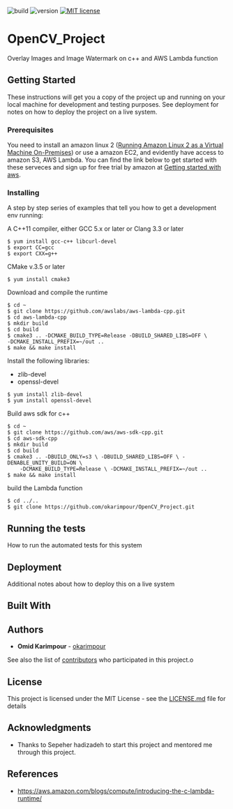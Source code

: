 ![build](https://api.travis-ci.org/okarimpour/OpenCV_Project.svg?branch=master)
![version](https://img.shields.io/github/v/tag/okarimpour/OpenCV_Project.svg?sort=semver)
[![MIT license](https://img.shields.io/badge/license-MIT-brightgreen.svg)](http://opensource.org/licenses/MIT)

# OpenCV_Project

Overlay Images and Image Watermark on c++ and AWS Lambda function

## Getting Started

These instructions will get you a copy of the project up and running on your local machine for development and testing purposes. See deployment for notes on how to deploy the project on a live system.

### Prerequisites

You need to install an amazon linux 2 ([Running Amazon Linux 2 as a Virtual Machine On-Premises](https://docs.aws.amazon.com/AWSEC2/latest/UserGuide/amazon-linux-2-virtual-machine.html)) or use a amazon EC2, and evidently have access to amazon S3, AWS Lambda. You can find the link below to get started with these serveces and sign up for free trial by amazon at [Getting started with aws](https://aws.amazon.com/getting-started/).

### Installing

A step by step series of examples that tell you how to get a development env running:

A C++11 compiler, either GCC 5.x or later or Clang 3.3 or later

```
$ yum install gcc-c++ libcurl-devel
$ export CC=gcc
$ export CXX=g++
```

CMake v.3.5 or later

```
$ yum install cmake3
```

Download and compile the runtime

```
$ cd ~ 
$ git clone https://github.com/awslabs/aws-lambda-cpp.git
$ cd aws-lambda-cpp
$ mkdir build
$ cd build
$ cmake3 .. -DCMAKE_BUILD_TYPE=Release -DBUILD_SHARED_LIBS=OFF \
-DCMAKE_INSTALL_PREFIX=~/out ..
$ make && make install
```

Install the following libraries:

* zlib-devel
* openssl-devel

```
$ yum install zlib-devel
$ yum install openssl-devel
```
Build aws sdk for c++

```
$ cd ~
$ git clone https://github.com/aws/aws-sdk-cpp.git
$ cd aws-sdk-cpp
$ mkdir build
$ cd build
$ cmake3 .. -DBUILD_ONLY=s3 \ -DBUILD_SHARED_LIBS=OFF \ -DENABLE_UNITY_BUILD=ON \ 
    -DCMAKE_BUILD_TYPE=Release \ -DCMAKE_INSTALL_PREFIX=~/out ..
$ make && make install
```

build the Lambda function

```
$ cd ../..
$ git clone https://github.com/okarimpour/OpenCV_Project.git
```

## Running the tests

How to run the automated tests for this system

## Deployment

Additional notes about how to deploy this on a live system

## Built With

## Authors

* **Omid Karimpour** - [okarimpour](https://github.com/okarimpour)

See also the list of [contributors](https://github.com/okarimpour/OpenCV_Project/graphs/contributors) who participated in this project.o

## License

This project is licensed under the MIT License - see the [LICENSE.md](https://github.com/okarimpour/OpenCV_Project/blob/master/LICENSE) file for details

## Acknowledgments

* Thanks to Sepeher hadizadeh to start this project and mentored me through this project.

## References

* https://aws.amazon.com/blogs/compute/introducing-the-c-lambda-runtime/



